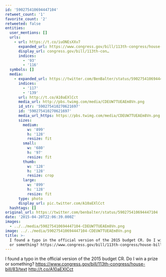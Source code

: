 ```yaml
---
id: '590275410694447104'
retweet_count: '1'
favorite_count: '2'
retweeted: false
entities:
  user_mentions: []
  urls:
    - url: https://t.co/iuONEsXXv7
      expanded_url: https://www.congress.gov/bill/113th-congress/house-bill/83/text
      display_url: congress.gov/bill/113th-con…
      indices:
        - '93'
        - '116'
  symbols: []
  media:
    - expanded_url: https://twitter.com/BenBalter/status/590275410694447104/photo/1
      indices:
        - '117'
        - '139'
      url: http://t.co/A10aEXlCct
      media_url: http://pbs.twimg.com/media/CDEUW7TUEAEm8Vn.png
      id_str: '590275410270621697'
      id: '590275410270621697'
      media_url_https: https://pbs.twimg.com/media/CDEUW7TUEAEm8Vn.png
      sizes:
        medium:
          w: '899'
          h: '128'
          resize: fit
        small:
          w: '680'
          h: '97'
          resize: fit
        thumb:
          w: '128'
          h: '128'
          resize: crop
        large:
          w: '899'
          h: '128'
          resize: fit
      type: photo
      display_url: pic.twitter.com/A10aEXlCct
  hashtags: []
original_url: https://twitter.com/benbalter/status/590275410694447104
date: '2015-04-20T22:06:39.000Z'
images:
  - ../../media/590275410694447104-CDEUW7TUEAEm8Vn.png
image: ../../media/590275410694447104-CDEUW7TUEAEm8Vn.png
title: >-
  I found a typo in the official version of the 2015 budget CR. Do I win a prize
  or something? https://www.congress.gov/bill/113th-congress/house-bill/83/text…
---
```


I found a typo in the official version of the 2015 budget CR. Do I win a prize or something? https://www.congress.gov/bill/113th-congress/house-bill/83/text http://t.co/A10aEXlCct